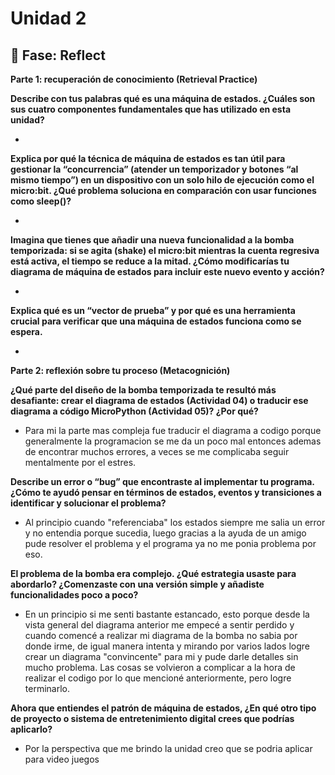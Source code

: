# Unidad 2


## 🤔 Fase: Reflect

**Parte 1: recuperación de conocimiento (Retrieval Practice)**

**Describe con tus palabras qué es una máquina de estados. ¿Cuáles son sus cuatro componentes fundamentales que has utilizado en esta unidad?**

* 

**Explica por qué la técnica de máquina de estados es tan útil para gestionar la “concurrencia” (atender un temporizador y botones “al mismo tiempo”) en un dispositivo con un solo hilo de ejecución como el micro:bit. ¿Qué problema soluciona en comparación con usar funciones como sleep()?**

*

**Imagina que tienes que añadir una nueva funcionalidad a la bomba temporizada: si se agita (shake) el micro:bit mientras la cuenta regresiva está activa, el tiempo se reduce a la mitad. ¿Cómo modificarías tu diagrama de máquina de estados para incluir este nuevo evento y acción?**

*

**Explica qué es un “vector de prueba” y por qué es una herramienta crucial para verificar que una máquina de estados funciona como se espera.**

*

**Parte 2: reflexión sobre tu proceso (Metacognición)**


**¿Qué parte del diseño de la bomba temporizada te resultó más desafiante: crear el diagrama de estados (Actividad 04) o traducir ese diagrama a código MicroPython (Actividad 05)? ¿Por qué?**

* Para mi la parte mas compleja fue traducir el diagrama a codigo porque generalmente la programacion se me da un poco mal entonces ademas de encontrar muchos errores, a veces se me complicaba seguir mentalmente por el estres.

**Describe un error o “bug” que encontraste al implementar tu programa. ¿Cómo te ayudó pensar en términos de estados, eventos y transiciones a identificar y solucionar el problema?**

* Al principio cuando "referenciaba" los estados siempre me salia un error y no entendia porque sucedia, luego gracias a la ayuda de un amigo pude resolver el problema y el programa ya no me ponia problema por eso.

**El problema de la bomba era complejo. ¿Qué estrategia usaste para abordarlo? ¿Comenzaste con una versión simple y añadiste funcionalidades poco a poco?**

* En un principio si me senti bastante estancado, esto porque desde la vista general del diagrama anterior me empecé a sentir perdido y cuando comencé a realizar mi diagrama de la bomba no sabia por donde irme, de igual manera intenta y mirando por varios lados logre crear un diagrama "convincente" para mi y pude darle detalles sin mucho problema. Las cosas se volvieron a complicar a la hora de realizar el codigo por lo que mencioné anteriormente, pero logre terminarlo.

**Ahora que entiendes el patrón de máquina de estados, ¿En qué otro tipo de proyecto o sistema de entretenimiento digital crees que podrías aplicarlo?**

* Por la perspectiva que me brindo la unidad creo que se podria aplicar para video juegos

